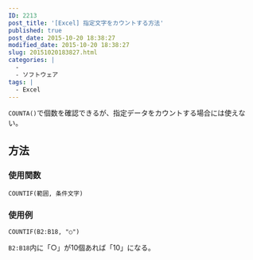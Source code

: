 ```yaml
---
ID: 2213
post_title: '[Excel] 指定文字をカウントする方法'
published: true
post_date: 2015-10-20 18:38:27
modified_date: 2015-10-20 18:38:27
slug: 20151020183827.html
categories: |
  -
  - ソフトウェア
tags: |
  - Excel
---
```

<code>COUNTA()</code>で個数を確認できるが、指定データをカウントする場合には使えない。
<!--more-->
<h2>方法</h2>
<h3>使用関数</h3>
<pre class=""><code>COUNTIF(範囲, 条件文字)</code></pre>

<h3>使用例</h3>
<pre class=""><code>COUNTIF(B2:B18, "○")</code></pre>
<code>B2:B18</code>内に「○」が10個あれば「10」になる。